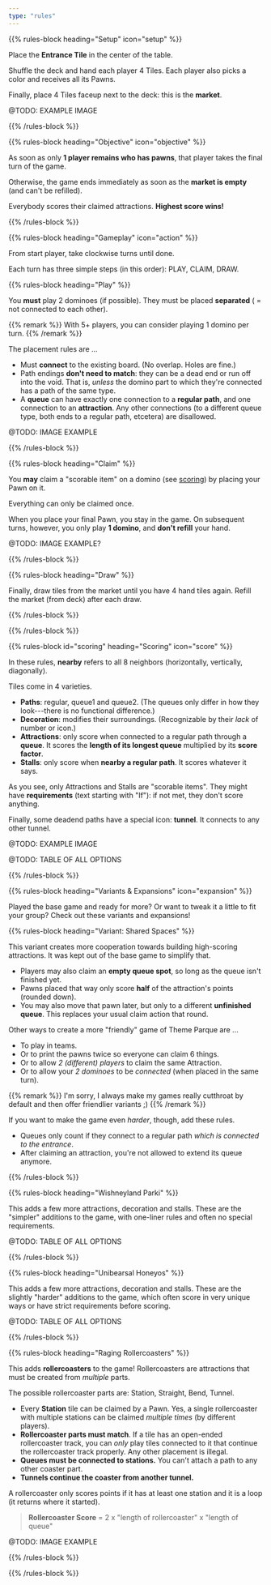 ```yaml
---
type: "rules"
---
```


{{% rules-block heading="Setup" icon="setup" %}}

Place the **Entrance Tile** in the center of the table. 

Shuffle the deck and hand each player 4 Tiles. Each player also picks a color and receives all its Pawns.

Finally, place 4 Tiles faceup next to the deck: this is the **market**.

@TODO: EXAMPLE IMAGE

{{% /rules-block %}}

{{% rules-block heading="Objective" icon="objective" %}}

As soon as only **1 player remains who has pawns**, that player takes the final turn of the game. 

Otherwise, the game ends immediately as soon as the **market is empty** (and can't be refilled).

Everybody scores their claimed attractions. **Highest score wins!**

{{% /rules-block %}}

{{% rules-block heading="Gameplay" icon="action" %}}

From start player, take clockwise turns until done. 

Each turn has three simple steps (in this order): PLAY, CLAIM, DRAW.

{{% rules-block heading="Play" %}}

You **must** play 2 dominoes (if possible). They must be placed **separated** ( = not connected to each other).

{{% remark %}}
With 5+ players, you can consider playing 1 domino per turn.
{{% /remark %}}

The placement rules are ...
* Must **connect** to the existing board. (No overlap. Holes are fine.)
* Path endings **don't need to match**: they can be a dead end or run off into the void. That is, _unless_ the domino part to which they're connected has a path of the same type.
* A **queue** can have exactly one connection to a **regular path**, and one connection to an **attraction**. Any other connections (to a different queue type, both ends to a regular path, etcetera) are disallowed.

@TODO: IMAGE EXAMPLE

{{% /rules-block %}}

{{% rules-block heading="Claim" %}}

You **may** claim a "scorable item" on a domino (see [scoring](#scoring)) by placing your Pawn on it.

Everything can only be claimed once.

When you place your final Pawn, you stay in the game. On subsequent turns, however, you only play **1 domino**, and **don't refill** your hand.

@TODO: IMAGE EXAMPLE?

{{% /rules-block %}}

{{% rules-block heading="Draw" %}}

Finally, draw tiles from the market until you have 4 hand tiles again. Refill the market (from deck) after each draw.

{{% /rules-block %}}

{{% /rules-block %}}

{{% rules-block id="scoring" heading="Scoring" icon="score" %}}

In these rules, **nearby** refers to all 8 neighbors (horizontally, vertically, diagonally).

Tiles come in 4 varieties.
* **Paths**: regular, queue1 and queue2. (The queues only differ in how they look---there is no functional difference.)
* **Decoration**: modifies their surroundings. (Recognizable by their _lack_ of number or icon.)
* **Attractions**: only score when connected to a regular path through a **queue**. It scores the **length of its longest queue** multiplied by its **score factor**.
* **Stalls**: only score when **nearby a regular path**. It scores whatever it says.

As you see, only Attractions and Stalls are "scorable items". They might have **requirements** (text starting with "If"): if not met, they don't score anything.

Finally, some deadend paths have a special icon: **tunnel**. It connects to any other tunnel.

@TODO: EXAMPLE IMAGE

@TODO: TABLE OF ALL OPTIONS

{{% /rules-block %}}

{{% rules-block heading="Variants & Expansions" icon="expansion" %}}

Played the base game and ready for more? Or want to tweak it a little to fit your group? Check out these variants and expansions!

{{% rules-block heading="Variant: Shared Spaces" %}}

This variant creates more cooperation towards building high-scoring attractions. It was kept out of the base game to simplify that.

* Players may also claim an **empty queue spot**, so long as the queue isn't finished yet.
* Pawns placed that way only score **half** of the attraction's points (rounded down).
* You may also move that pawn later, but only to a different **unfinished queue**. This replaces your usual claim action that round.

Other ways to create a more "friendly" game of Theme Parque are ...

* To play in teams.
* Or to print the pawns twice so everyone can claim 6 things. 
* Or to allow _2 (different) players_ to claim the same Attraction.
* Or to allow your _2 dominoes_ to be _connected_ (when placed in the same turn).

{{% remark %}}
I'm sorry, I always make my games really cutthroat by default and then offer friendlier variants ;)
{{% /remark %}}

If you want to make the game even _harder_, though, add these rules.

* Queues only count if they connect to a regular path _which is connected to the entrance_.
* After claiming an attraction, you're not allowed to extend its queue anymore.

{{% /rules-block %}}

{{% rules-block heading="Wishneyland Parki" %}}

This adds a few more attractions, decoration and stalls. These are the "simpler" additions to the game, with one-liner rules and often no special requirements.

@TODO: TABLE OF ALL OPTIONS

{{% /rules-block %}}

{{% rules-block heading="Unibearsal Honeyos" %}}

This adds a few more attractions, decoration and stalls. These are the slightly "harder" additions to the game, which often score in very unique ways or have strict requirements before scoring.

@TODO: TABLE OF ALL OPTIONS

{{% /rules-block %}}

{{% rules-block heading="Raging Rollercoasters" %}}

This adds **rollercoasters** to the game! Rollercoasters are attractions that must be created from _multiple_ parts.

The possible rollercoaster parts are: Station, Straight, Bend, Tunnel.

* Every **Station** tile can be claimed by a Pawn. Yes, a single rollercoaster with multiple stations can be claimed _multiple times_ (by different players).
* **Rollercoaster parts must match**. If a tile has an open-ended rollercoaster track, you can _only_ play tiles connected to it that continue the rollercoaster track properly. Any other placement is illegal.
* **Queues must be connected to stations.** You can't attach a path to any other coaster part.
* **Tunnels continue the coaster from another tunnel.**

A rollercoaster only scores points if it has at least one station and it is a loop (it returns where it started).

> **Rollercoaster Score** = 2 x "length of rollercoaster" x "length of queue"

@TODO: IMAGE EXAMPLE

{{% /rules-block %}}

{{% /rules-block %}}

